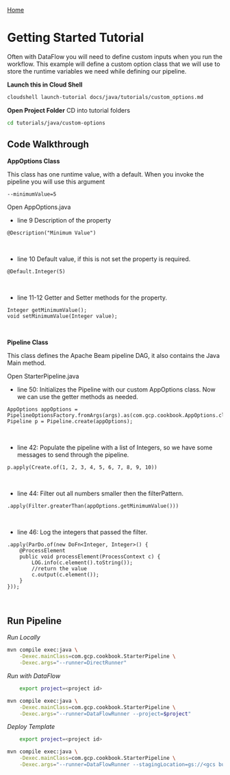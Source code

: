 [Home](../../index.md)
# Getting Started Tutorial

Often with DataFlow you will need to define custom inputs when you run the workflow. This example will define a custom option class that we will use to store the runtime variables we need while defining our pipeline. 

**Launch this in Cloud Shell**
```bash
cloudshell launch-tutorial docs/java/tutorials/custom_options.md
```

**Open Project Folder**
CD into tutorial folders
```bash
cd tutorials/java/custom-options
```


## Code Walkthrough

**AppOptions Class**

This class has one runtime value, with a default. When you invoke the pipeline you will use this argument
```
--minimumValue=5
```
Open <walkthrough-editor-open-file filePath="/beamcookbook/tutorials/java/custom-options/src/main/java/com/gcp/cookbook/AppOptions.java">AppOptions.java</walkthrough-editor-open-file>
<br/>

- <walkthrough-editor-select-line
filePath="/beamcookbook/tutorials/java/custom-options/src/main/java/com/gcp/cookbook/AppOptions.java"
startLine="9" startCharacterOffset="0" 
endLine="9" endCharacterOffset="80">line 9</walkthrough-editor-select-line>
Description of the property
``` 
@Description("Minimum Value") 
```
<br/>

- <walkthrough-editor-select-line
filePath="/beamcookbook/tutorials/java/custom-options/src/main/java/com/gcp/cookbook/AppOptions.java"
startLine="10" startCharacterOffset="0" 
endLine="10" endCharacterOffset="80">line 10</walkthrough-editor-select-line>
Default value, if this is not set the property is required.
``` 
@Default.Integer(5) 
```
<br/>

- <walkthrough-editor-select-line
filePath="/beamcookbook/tutorials/java/custom-options/src/main/java/com/gcp/cookbook/AppOptions.java"
startLine="11" startCharacterOffset="0" 
endLine="12" endCharacterOffset="80">line 11-12</walkthrough-editor-select-line>
Getter and Setter methods for the property. 
```
Integer getMinimumValue();
void setMinimumValue(Integer value);
```
<br/>


**Pipeline Class**

This class defines the Apache Beam pipeline DAG, it also contains the Java Main method. 

Open <walkthrough-editor-open-file filePath="/beamcookbook/tutorials/java/custom-options/src/main/java/com/gcp/cookbook/StarterPipeline.java">StarterPipeline.java</walkthrough-editor-open-file>

- <walkthrough-editor-select-line
filePath="/beamcookbook/tutorials/java/custom-options/src/main/java/com/gcp/cookbook/StarterPipeline.java"
startLine="38" startCharacterOffset="0" 
endLine="39" endCharacterOffset="80">line 50:</walkthrough-editor-select-line>
Initializes the Pipeline with our custom AppOptions class. Now we can use the getter methods as needed.
```
AppOptions appOptions = PipelineOptionsFactory.fromArgs(args).as(com.gcp.cookbook.AppOptions.class);
Pipeline p = Pipeline.create(appOptions);
```
<br/>

- <walkthrough-editor-select-line
filePath="/beamcookbook/tutorials/java/custom-options/src/main/java/com/gcp/cookbook/StarterPipeline.java"
startLine="41" startCharacterOffset="0" 
endLine="41" endCharacterOffset="80">line 42:</walkthrough-editor-select-line>
Populate the pipeline with a list of Integers, so we have some messages to send through the pipeline.
```
p.apply(Create.of(1, 2, 3, 4, 5, 6, 7, 8, 9, 10))
```
<br/>


- <walkthrough-editor-select-line
filePath="/beamcookbook/tutorials/java/custom-options/src/main/java/com/gcp/cookbook/StarterPipeline.java"
startLine="43" startCharacterOffset="0" 
endLine="43" endCharacterOffset="80">line 44:</walkthrough-editor-select-line>
Filter out all numbers smaller then the filterPattern.
```
.apply(Filter.greaterThan(appOptions.getMinimumValue()))
```
<br/>


- <walkthrough-editor-select-line
filePath="/beamcookbook/tutorials/java/custom-options/src/main/java/com/gcp/cookbook/StarterPipeline.java"
startLine="45" startCharacterOffset="0" 
endLine="50" endCharacterOffset="80">line 46:</walkthrough-editor-select-line>
Log the integers that passed the filter.
```
.apply(ParDo.of(new DoFn<Integer, Integer>() {
    @ProcessElement
    public void processElement(ProcessContext c) {
        LOG.info(c.element().toString());
        //return the value
        c.output(c.element());
    }
}));
```
<br/>


## Run Pipeline

*Run Locally*
```bash
mvn compile exec:java \
    -Dexec.mainClass=com.gcp.cookbook.StarterPipeline \
    -Dexec.args="--runner=DirectRunner"
```

*Run with DataFlow*
```bash
    export project=<project id>
```
```bash
mvn compile exec:java \
    -Dexec.mainClass=com.gcp.cookbook.StarterPipeline \
    -Dexec.args="--runner=DataFlowRunner --project=$project"
```

*Deploy Template*
```bash
    export project=<project id>
```
```bash
mvn compile exec:java \
    -Dexec.mainClass=com.gcp.cookbook.StarterPipeline \
    -Dexec.args="--runner=DataFlowRunner --stagingLocation=gs://<gcs bucket>/staging"
```

    